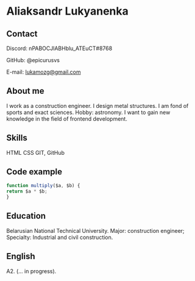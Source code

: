 # Aliaksandr Lukyanenka

## Contact

Discord: nPABOCJlABHblu_ATEuCT#8768

GitHub: @epicurusvs

E-mail: lukamozg@gmail.com

## About me
I work as a construction engineer. I design metal structures. I am fond of sports and exact sciences. Hobby: astronomy. I want to gain new knowledge in the field of frontend development.

## Skills
HTML
CSS
GIT, GitHub

## Code example   
```JavaScript
function multiply($a, $b) {
return $a * $b;
}
```

## Education
Belarusian National Technical University. Major: construction engineer; Specialty: Industrial and civil construction.

## English
A2. (... in progress). 